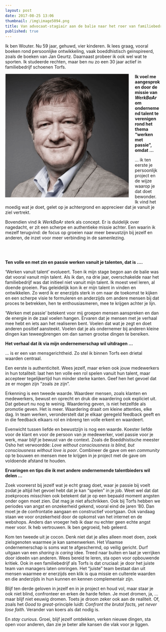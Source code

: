 ```yaml
---
layout: post
date: 2017-08-25 13:06
thumbnail: /img\image5094.png
title: Van advocaat-stagiair aan de balie naar het roer van familiebedrijf Torfs (jg. 1, afl. 4)
published: true
---
```


Ik ben Wouter. Nu 59 jaar, gehuwd, vier kinderen. Ik lees graag, vooral boeken rond persoonlijke ontwikkeling, vaak boeddhistisch geïnspireerd, zoals de boeken van Jan Geurtz. Daarnaast probeer ik ook wel wat te sporten. Ik studeerde rechten, maar ben nu zo een 30 jaar actief in familiebedrijf schoenen Torfs.

<img style="float: left;margin:0 20px 10px 0" src="/img\image5094.png">

**Ik voel me aangesproken door de missie van _WerkBaAr_  om ondernemend talent te verenigen rond het thema “werken met passie”, omdat …**

… ik ten eerste je persoonlijk project en de wijze waarop je dat doet bewonder. Ik vind het moedig wat je doet, gelet op je achtergrond en apprecieer dat je vanuit je ziel vertrekt.

Bovendien vind ik *WerkBaAr* sterk als concept. Er is duidelijk over nagedacht, er zit een scherpe en authentieke missie achter. Een waarin ik mezelf terugvind: de focus op groeien naar meer bewustzijn bij jezelf en anderen, de inzet voor meer verbinding in de samenlezing.

<br><br>

**Ten volle en met zin en passie werken vanuit je talenten, dat is ....**

‘Werken vanuit talent’ evolueert. Toen ik mijn stage begon aan de balie was dat vooral vanuit mijn talent. Als ik dan, na drie jaar, overschakelde naar het familiebedrijf was dat initieel niet vanuit mijn talent. Ik moest veel leren, al doende groeien. Pas geleidelijk kon ik er mijn talent in vinden en ontwikkelen. Zo werd ik er enerzijds sterk in om naar de toekomst te kijken en een scherpe visie te formuleren en anderzijds om andere mensen bij dat proces te betrekken, hen te enthousiasmeren, mee te krijgen achter je lijn.

‘Werken met passie’ betekent voor mij groepen mensen aanspreken en dan de energie in de zaal voelen hangen. Ervaren dat je mensen met je verhaal mee hebt en iets aan het realiseren bent. Voelen dat wat je zegt en doet anderen positief aansteekt. Voelen dat je als ondernemer bij anderen kleine dingen kan teweegbrengen om dan samen grootse dingen te bereiken.

**Het verhaal dat ik via mijn ondernemerschap wil uitdragen …**

... is er een van mensgerichtheid. Zo stel ik binnen Torfs een drietal waarden centraal.

Een eerste is authenticiteit. Wees jezelf, maar erken ook jouw medewerkers in hun totaliteit: laat hen  ten volle een rol spelen vanuit hun talent, maar accepteer tegelijkertijd hun minder sterke kanten. Geef hen het gevoel dat ze er mogen zijn “zoals ze zijn”.

Erkenning is een tweede waarde. Waardeer mensen, zoals klanten en medewerkers, bewust en oprecht en druk die waardering ook expliciet uit. Dat gebeurt nu nog te weinig. Waardering geven, is niet hetzelfde als promotie geven. Het is meer. Waardering draait om kleine attenties, elke dag. In team werken, veronderstelt dat je elkaar geregeld feedback geeft en in die feedback elkaars rol en inbreng ten volle erkent en waardeert.

Evenwicht tussen liefde en bewustzijn is nog een waarde. Koester liefde voor de klant en voor de persoon van je medewerker, voel passie voor je werk, maar blijf je bewust van de context. Zoals de Boeddhistische meester Osho het verwoordde: *Love without consciousness is blind, but consciousness without love is poor*. Combineer de gave om een *community* op te bouwen en mensen mee te krijgen in je project met de gave om voldoende afstand te houden.

**Ervaringen en tips die ik met andere ondernemende talentbieders wil delen ...**

Zoek vooreerst bij jezelf wat je echt graag doet, waar je passie bij voelt zodat je altijd het gevoel hebt dat je kan “spelen” in je job. Weet wel dat dat zoekproces misschien ook betekent dat je op een bepaald moment angsten onder ogen moet zien. Dat mag je niet afschrikken. Ook bij Torfs hebben we periodes van angst en onzekerheid gekend, vooral eind de jaren ’80. Dan moet je de confrontatie aangaan en constructief voortgaan. Ook vandaag staan we voor onzekerheid door de opkomst van het internet en de webshops. Anders dan vroeger heb ik daar nu echter geen echte angst meer voor. Ik heb vertrouwen. Ik ben gegroeid, heb geleerd.

Kom ten tweede uit je cocon. Denk niet dat je alles alleen moet doen, zoek zielsgenoten waarmee je kan samenwerken. Het Vlaamse ondernemerschap is soms wat te afgeschermd, op veilig gericht. Durf uitgaan van een *sharing is caring* idee. Treed naar buiten en laat je verrijken door ideeën van anderen. Wees bereid te leren, sta open voor opbouwende kritiek. Ook in een familiebedrijf als Torfs is dat cruciaal: je door het juiste team van managers laten omringen. Het “juiste” team bestaat dan uit mensen waarmee er enerzijds een klik is qua missie en culterele waarden en die anderzijds in hun kunnen en kennen complementair zijn.

Blijf ten derde geloven in jezelf en in je project en houd vol, maar staar je ook niet blind, confronteer en erken de harde feiten. Je moet dromen, ja, ... maar blijf niet eeuwig dromen. Toets je droom zeker ook aan de realiteit. Of, zoals het *Good to great*-principle luidt: *Confront the brutal facts, yet never lose faith*. Verander van koers als dat nodig is.

En *stay curious*. Groei, blijf jezelf ontdekken, verken nieuwe dingen, sta open voor anderen, dan zie je beter alle kansen die vlak voor je liggen.
